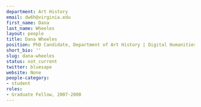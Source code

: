 ```yaml
---
department: Art History
email: dw6h@virginia.edu
first_name: Dana
last_name: Wheeles
layout: people
title: Dana Wheeles
position: PhD Candidate, Department of Art History | Digital Humanities Fellow 2007-2008
short_bio: ''
slug: dana-wheeles
status: not_current
twitter: bluesape
website: None
people-category:
- student
roles:
- Graduate Fellow, 2007-2008
---
```



